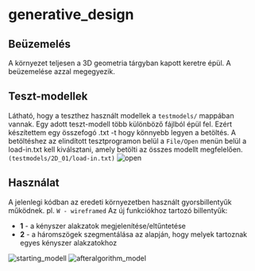# generative_design

## Beüzemelés

A környezet teljesen a 3D geometria tárgyban kapott keretre épül. A beüzemelése azzal megegyezik.

## Teszt-modellek

Látható, hogy a teszthez használt modellek a `testmodels/` mappában vannak. Egy adott teszt-modell több különböző fájlból épül fel. Ezért készítettem egy összefogó .txt -t hogy könnyebb legyen a betöltés.
A betöltéshez az elindított tesztprogramon belül a `File/Open` menün belül a load-in.txt kell kiválsztani, amely betölti az összes modellt megfelelően. `(testmodels/2D_01/load-in.txt)`
![open](https://user-images.githubusercontent.com/36598710/94906825-6d993380-049f-11eb-9bf4-a7437aac6255.JPG)

## Használat

A jelenlegi kódban az eredeti környezetben használt gyorsbillentyűk működnek. pl. ` W - wireframed `
Az új funkciókhoz tartozó billentyűk:
- **1** - a kényszer alakzatok megjelenítése/eltűntetése
- **2** - a háromszögek szegmentálása az alapján, hogy melyek tartoznak egyes kényszer alakzatokhoz

![starting_modell](https://user-images.githubusercontent.com/36598710/94906830-6eca6080-049f-11eb-870d-761560f0ae91.JPG)
![afteralgorithm_model](https://user-images.githubusercontent.com/36598710/94906831-6eca6080-049f-11eb-8021-0b617f02d74a.JPG)

